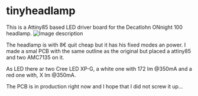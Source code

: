 # tinyheadlamp
This is a Attiny85 based LED driver board for the Decatlohn ONnight 100 headlamp.
![Image description](https://contents.mediadecathlon.com/p1161849/k$55a1a0cce9f8a70dd377cac8390f96f7/sq/Stirnlampe+ONnight100+blau+80+Lumen+Trekking.webp?f=400x400)

The headlamp is with 8€ quit cheap but it has his fixed modes an power.
I made a smal PCB with the same outline as the original but placed a attiny85 and two AMC7135 on it.

As LED there ar two Cree LED XP-G, a white one with 172 lm @350mA and a red one with, X lm @350mA.

The PCB is in production right now and I hope that I did not screw it up... 
